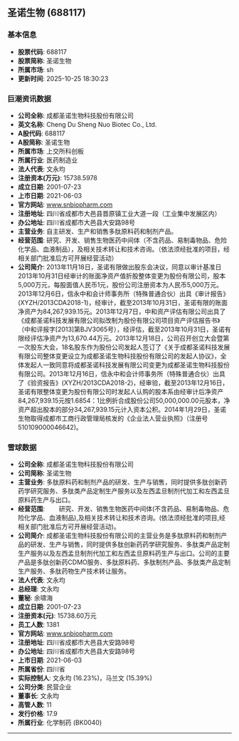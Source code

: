 ## 圣诺生物 (688117)

### 基本信息

- **股票代码**: 688117
- **股票简称**: 圣诺生物
- **所属市场**: sh
- **更新时间**: 2025-10-25 18:30:23

### 巨潮资讯数据

- **公司全称**: 成都圣诺生物科技股份有限公司
- **英文名称**: Cheng Du Sheng Nuo Biotec Co., Ltd.
- **A股代码**: 688117
- **A股简称**: 圣诺生物
- **所属市场**: 上交所科创板
- **所属行业**: 医药制造业
- **法人代表**: 文永均
- **注册资本(万元)**: 15738.5978
- **成立日期**: 2001-07-23
- **上市日期**: 2021-06-03
- **官方网站**: www.snbiopharm.com
- **注册地址**: 四川省成都市大邑县晋原镇工业大道一段（工业集中发展区内）
- **办公地址**: 四川省成都市大邑县大安路98号
- **主营业务**: 自主研发、生产和销售多肽原料药和制剂产品。
- **经营范围**: 研究、开发、销售生物医药中间体（不含药品、易制毒物品、危险化学品、血液制品），及相关技术转让和技术咨询。（依法须经批准的项目，经相关部门批准后方可开展经营活动）
- **公司简介**: 2013年11月18日，圣诺有限做出股东会决议，同意以审计基准日2013年10月31日经审计的账面净资产值折股整体变更为股份有限公司，股本5,000万元，每股面值人民币1元，股份公司注册资本为人民币5,000万元。2013年12月6日，信永中和会计师事务所（特殊普通合伙）出具《审计报告》(XYZH/2013CDA2018-1)，经审计，截至2013年10月31日，圣诺有限的账面净资产为84,267,939.15元。2013年12月7日，中和资产评估有限公司出具了《成都圣诺科技发展有限公司拟改制为股份有限公司项目资产评估报告书》（中和评报字[2013]第BJV3065号），经评估，截至2013年10月31日，圣诺有限经评估净资产为13,670.44万元。2013年12月18日，公司召开创立大会暨第一次股东大会，18名股东作为股份公司发起人签订了《关于成都圣诺科技发展有限公司整体变更设立为成都圣诺生物科技股份有限公司的发起人协议》，全体发起人一致同意将成都圣诺科技发展有限公司变更为成都圣诺生物科技股份有限公司。2013年12月16日，信永中和会计师事务所（特殊普通合伙）出具了《验资报告》(XYZH/2013CDA2018-2)，经审验，截至2013年12月16日，圣诺有限整体变更为股份有限公司时发起人认购的股本系由经审计后净资产84,267,939.15元按1.6854：1比例折合成股份公司50,000,000.00元股本，净资产超出股本的部分34,267,939.15元计入资本公积。2014年1月29日，圣诺生物取得成都市工商行政管理局核发的《企业法人营业执照》（注册号510109000046642)。

### 雪球数据

- **公司全称**: 成都圣诺生物科技股份有限公司
- **公司简称**: 圣诺生物
- **主营业务**: 多肽原料药和制剂产品的研发、生产与销售，同时提供多肽创新药药学研究服务、多肽类产品定制生产服务以及左西孟旦制剂代加工和左西孟旦原料药生产与出口。
- **经营范围**: 　　研究、开发、销售生物医药中间体(不含药品、易制毒物品、危险化学品、血液制品),及相关技术转让和技术咨询。(依法须经批准的项目,经相关部门批准后方可开展经营活动)。
- **公司简介**: 成都圣诺生物科技股份有限公司的主营业务是多肽原料药和制剂产品的研发、生产与销售，同时提供多肽创新药药学研究服务、多肽类产品定制生产服务以及左西孟旦制剂代加工和左西孟旦原料药生产与出口。公司的主要产品是多肽创新药CDMO服务、多肽原料药、多肽制剂产品、多肽类产品定制生产服务、多肽药物生产技术转让服务。
- **法人代表**: 文永均
- **总经理**: 文永均
- **董秘**: 余啸海
- **成立日期**: 2001-07-23
- **注册资本(元)**: 15738.60万元
- **员工人数**: 1381
- **官方网站**: www.snbiopharm.com
- **注册地址**: 四川省成都市大邑县大安路98号
- **办公地址**: 四川省成都市大邑县大安路98号
- **上市日期**: 2021-06-03
- **所属省份**: 四川省
- **实际控制人**: 文永均 (16.23%)，马兰文 (15.39%)
- **公司分类**: 民营企业
- **董事长**: 文永均
- **高管人数**: 11
- **发行价格**: 17.9
- **所属行业**: 化学制药 (BK0040)

---
